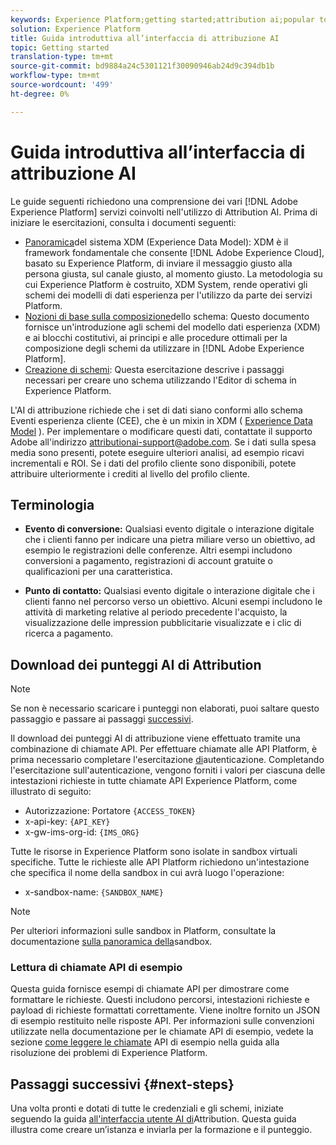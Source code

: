```yaml
---
keywords: Experience Platform;getting started;attribution ai;popular topics
solution: Experience Platform
title: Guida introduttiva all’interfaccia di attribuzione AI
topic: Getting started
translation-type: tm+mt
source-git-commit: bd9884a24c5301121f30090946ab24d9c394db1b
workflow-type: tm+mt
source-wordcount: '499'
ht-degree: 0%

---
```



# Guida introduttiva all’interfaccia di attribuzione AI

Le guide seguenti richiedono una comprensione dei vari [!DNL Adobe Experience Platform] servizi coinvolti nell&#39;utilizzo di Attribution AI. Prima di iniziare le esercitazioni, consulta i documenti seguenti:

- [Panoramica](../../xdm/home.md)del sistema XDM (Experience Data Model): XDM è il framework fondamentale che consente [!DNL Adobe Experience Cloud], basato su  Experience Platform, di inviare il messaggio giusto alla persona giusta, sul canale giusto, al momento giusto. La metodologia su cui  Experience Platform è costruito, XDM System, rende operativi gli schemi dei modelli di dati esperienza per l&#39;utilizzo da parte dei servizi Platform.
- [Nozioni di base sulla composizione](../../xdm/schema/composition.md)dello schema: Questo documento fornisce un&#39;introduzione agli schemi del modello dati esperienza (XDM) e ai blocchi costitutivi, ai principi e alle procedure ottimali per la composizione degli schemi da utilizzare in [!DNL Adobe Experience Platform].
- [Creazione di schemi](../../xdm/tutorials/create-schema-ui.md): Questa esercitazione descrive i passaggi necessari per creare uno schema utilizzando l&#39;Editor di schema in  Experience Platform.

L&#39;AI di attribuzione richiede che i set di dati siano conformi allo schema Eventi esperienza cliente (CEE), che è un mixin in XDM ( [Experience Data Model](../../xdm/home.md) ). Per implementare o modificare questi dati, contattate il supporto Adobe all&#39;indirizzo attributionai-support@adobe.com. Se i dati sulla spesa media sono presenti, potete eseguire ulteriori analisi, ad esempio ricavi incrementali e ROI. Se i dati del profilo cliente sono disponibili, potete attribuire ulteriormente i crediti al livello del profilo cliente.

## Terminologia

- **Evento di conversione:** Qualsiasi evento digitale o interazione digitale che i clienti fanno per indicare una pietra miliare verso un obiettivo, ad esempio le registrazioni delle conferenze. Altri esempi includono conversioni a pagamento, registrazioni di account gratuite o qualificazioni per una caratteristica.

- **Punto di contatto:** Qualsiasi evento digitale o interazione digitale che i clienti fanno nel percorso verso un obiettivo. Alcuni esempi includono le attività di marketing relative al periodo precedente l&#39;acquisto, la visualizzazione delle impression pubblicitarie visualizzate e i clic di ricerca a pagamento.

## Download dei punteggi AI di Attribution

>[!NOTE]
>
>Se non è necessario scaricare i punteggi non elaborati, puoi saltare questo passaggio e passare ai passaggi [successivi](#next-steps).

Il download dei punteggi AI di attribuzione viene effettuato tramite una combinazione di chiamate API. Per effettuare chiamate alle API Platform, è prima necessario completare l&#39;esercitazione [di](../../tutorials/authentication.md)autenticazione. Completando l&#39;esercitazione sull&#39;autenticazione, vengono forniti i valori per ciascuna delle intestazioni richieste in tutte  chiamate API Experience Platform, come illustrato di seguito:

- Autorizzazione: Portatore `{ACCESS_TOKEN}`
- x-api-key: `{API_KEY}`
- x-gw-ims-org-id: `{IMS_ORG}`

Tutte le risorse in  Experience Platform sono isolate in sandbox virtuali specifiche. Tutte le richieste alle API Platform richiedono un&#39;intestazione che specifica il nome della sandbox in cui avrà luogo l&#39;operazione:

- x-sandbox-name: `{SANDBOX_NAME}`

>[!NOTE]
>
>Per ulteriori informazioni sulle sandbox in Platform, consultate la documentazione [sulla panoramica della](../../sandboxes/home.md)sandbox.

### Lettura di chiamate API di esempio

Questa guida fornisce esempi di chiamate API per dimostrare come formattare le richieste. Questi includono percorsi, intestazioni richieste e payload di richieste formattati correttamente. Viene inoltre fornito un JSON di esempio restituito nelle risposte API. Per informazioni sulle convenzioni utilizzate nella documentazione per le chiamate API di esempio, vedete la sezione [come leggere le chiamate](../../landing/troubleshooting.md) API di esempio nella guida alla risoluzione dei problemi di  Experience Platform.

## Passaggi successivi {#next-steps}

Una volta pronti e dotati di tutte le credenziali e gli schemi, iniziate seguendo la guida [all&#39;interfaccia utente AI di](./user-guide.md)Attribution. Questa guida illustra come creare un’istanza e inviarla per la formazione e il punteggio.